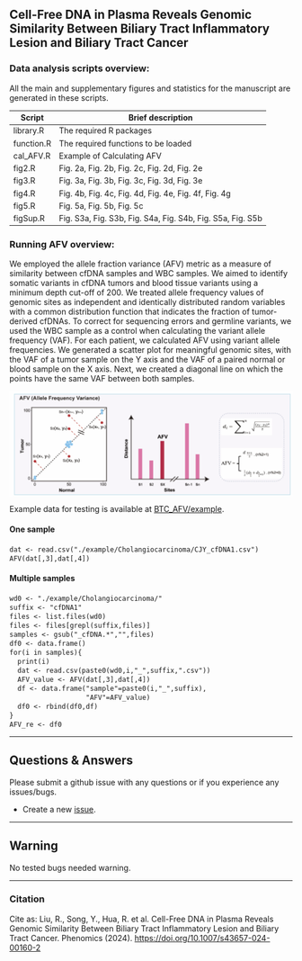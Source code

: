 ## Cell-Free DNA in Plasma Reveals Genomic Similarity Between Biliary Tract Inflammatory Lesion and Biliary Tract Cancer

### Data analysis scripts overview:
All the main and supplementary figures and statistics for the manuscript are generated in these scripts.

Script                       | Brief description                                       
-----------------------------| ------------------------------------
library.R                    |  The required R packages              
function.R                   | The required functions to be loaded  
cal_AFV.R                    | Example of Calculating AFV        
fig2.R                       | Fig. 2a, Fig. 2b, Fig. 2c, Fig. 2d, Fig. 2e          
fig3.R                       | Fig. 3a, Fig. 3b, Fig. 3c, Fig. 3d, Fig. 3e           
fig4.R                       | Fig. 4b, Fig. 4c, Fig. 4d, Fig. 4e, Fig. 4f, Fig. 4g 
fig5.R                       | Fig. 5a, Fig. 5b, Fig. 5c 
figSup.R                     | Fig. S3a, Fig. S3b, Fig. S4a, Fig. S4b, Fig. S5a, Fig. S5b 

### Running AFV overview:
We employed the allele fraction variance (AFV) metric as a measure of similarity between cfDNA samples and WBC samples. We aimed to identify somatic variants in cfDNA tumors and blood tissue variants using a minimum depth cut-off of 200. We treated allele frequency values of genomic sites as independent and identically distributed random variables with a common distribution function that indicates the fraction of tumor-derived cfDNAs. To correct for sequencing errors and germline variants, we used the WBC sample as a control when calculating the variant allele frequency (VAF). For each patient, we calculated AFV using variant allele frequencies. We generated a scatter plot for meaningful genomic sites, with the VAF of a tumor sample on the Y axis and the VAF of a paired normal or blood sample on the X axis. Next, we created a diagonal line on which the points have the same VAF between both samples.

<p align="center">
<img align="center" src="https://github.com/yqsongGitHub/BTC_cfDNA/blob/main/images/AFV_Schematic.png">
</p>   

Example data for testing is available at [BTC_AFV/example](https://github.com/yqsongGitHub/BTC_cfDNA/tree/main/example).

#### One sample
```
dat <- read.csv("./example/Cholangiocarcinoma/CJY_cfDNA1.csv")
AFV(dat[,3],dat[,4])
```

#### Multiple samples
```
wd0 <- "./example/Cholangiocarcinoma/"
suffix <- "cfDNA1"
files <- list.files(wd0)
files <- files[grepl(suffix,files)]
samples <- gsub("_cfDNA.*","",files)
df0 <- data.frame()
for(i in samples){
  print(i)
  dat <- read.csv(paste0(wd0,i,"_",suffix,".csv"))
  AFV_value <- AFV(dat[,3],dat[,4])
  df <- data.frame("sample"=paste0(i,"_",suffix),
                   "AFV"=AFV_value)
  df0 <- rbind(df0,df)
}
AFV_re <- df0
```
--------

## Questions & Answers
Please submit a github issue with any questions or if you experience any issues/bugs.
- Create a new [issue](https://github.com/yqsongGitHub/BTC_cfDNA/issues).

--------
## Warning   
No tested bugs needed warning. 

--------
### Citation
Cite as: Liu, R., Song, Y., Hua, R. et al. Cell-Free DNA in Plasma Reveals Genomic Similarity Between Biliary Tract Inflammatory Lesion and Biliary Tract Cancer. Phenomics (2024). https://doi.org/10.1007/s43657-024-00160-2
